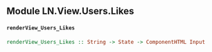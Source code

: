 ## Module LN.View.Users.Likes

#### `renderView_Users_Likes`

``` purescript
renderView_Users_Likes :: String -> State -> ComponentHTML Input
```


